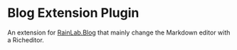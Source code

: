 # Blog Extension Plugin

An extension for [RainLab.Blog](https://octobercms.com/plugin/rainlab-blog) that mainly change the Markdown editor with a Richeditor.